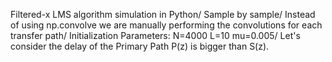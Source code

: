 Filtered-x LMS algorithm simulation in Python/
Sample by sample/
Instead of using np.convolve we are manually performing the convolutions for each transfer path/
Initialization Parameters:
N=4000
L=10
mu=0.005/
Let's consider the delay of the Primary Path P(z) is bigger than S(z).


